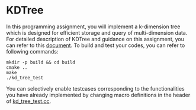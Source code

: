 # KDTree
In this programming assignment, you will implement a k-dimension tree which is designed for efficient storage and query of multi-dimension data. For detailed description of KDTree and guidance on this assignment, you can refer to this [document](./doc/005_assignment_3_kdtree.pdf). To build and test your codes, you can refer to following commands:
```shell
mkdir -p build && cd build
cmake ..
make
./kd_tree_test
```
You can selectively enable testcases corresponding to the functionalities you have already implemented by changing macro definitions in the header of [kd_tree_test.cc](./kd_tree_test.cc).
